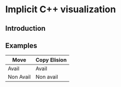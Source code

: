 # Implicit C++ visualization

## Introduction

## Examples

| Move   | Copy Elision |
|--------| ------ |
| Avail <object data="https://github.com/amanakin/implicit/blob/master/examples/no_move_no_nrvo.pdf" type="application/pdf" width="400px" height="400px"></object> | Avail |
|Non Avail | Non avail| 

<object data="https://github.com/amanakin/implicit/blob/master/examples/no_move_no_nrvo.pdf" type="application/pdf" width="400px" height="400px"></object>
